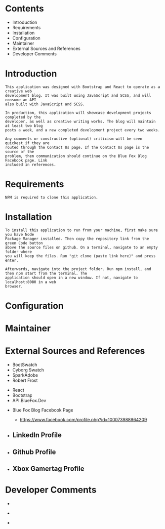 # Contents

   + Introduction
   + Requirements
   + Installation
   + Configuration
   + Maintainer
   + External Sources and References
   + Developer Comments

# Introduction

    This application was designed with Bootstrap and React to operate as a creative web
    development blog. It was built using JavaScript and SCSS, and will consume an API
    also built with JavaScript and SCSS.

    In production, this application will showcase development projects completed by the 
    developer, as well as creative writing works. The blog will maintain at least two blog
    posts a week, and a new completed development project every two weeks.

    Any comments or constructive (optional) criticism will be seen quickest if they are
    routed through the Contact Us page. If the Contact Us page is the source of the 
    problem, then communication should continue on the Blue Fox Blog Facebook page. Link
    included in references. 

# Requirements

    NPM is required to clone this application.

# Installation

    To install this application to run from your machine, first make sure you have Node
    Package Manager installed. Then copy the repository link from the green Code button
    above the source files on github. On a terminal, navigate to an empty folder where
    you will keep the files. Run "git clone (paste link here)" and press enter.

    Afterwards, navigate into the project folder. Run npm install, and then npm start from the terminal. The
    application should open in a new window. If not, navigate to localhost:8080 in a web
    browser.

# Configuration

# Maintainer

# External Sources and References

 - BootSwatch
 - Cyborg Swatch
 - SparkAdobe
 - Robert Frost

  + React
  + Bootstrap
  + API.BlueFox.Dev

  * Blue Fox Blog Facebook Page
    - https://www.facebook.com/profile.php?id=100073988864209

  * LinkedIn Profile
    - 

  * Github Profile
    - 

  * Xbox Gamertag Profile
    - 

# Developer Comments
 + 
  - 
   * 
